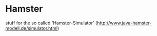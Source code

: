 # Hamster
stuff for the so called 'Hamster-Simulator' (http://www.java-hamster-modell.de/simulator.html)
